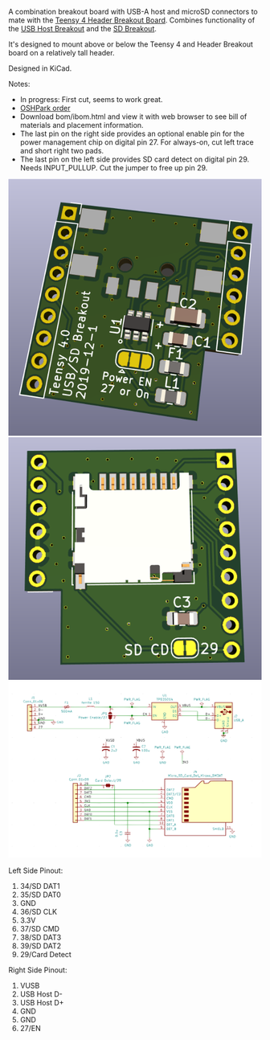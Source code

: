 A combination breakout board with USB-A host and microSD connectors to mate with the [Teensy 4 Header Breakout Board](https://github.com/blackketter/teensy4_header_breakout).  Combines functionality of the [USB Host Breakout](https://github.com/blackketter/teensy4_usb_host_breakout) and the [SD Breakout](https://github.com/blackketter/teensy4_sd_breakout).

It's designed to mount above or below the Teensy 4 and Header Breakout board on a relatively tall header.

Designed in KiCad.

Notes:

- In progress: First cut, seems to work great.
- [OSHPark order](https://oshpark.com/shared_projects/X9b5MPJw)
- Download bom/ibom.html and view it with web browser to see bill of materials and placement information.
- The last pin on the right side provides an optional enable pin for the power management chip on digital pin 27.  For always-on, cut left trace and short right two pads.  
- The last pin on the left side provides SD card detect on digital pin 29.  Needs INPUT_PULLUP.  Cut the jumper to free up pin 29.

![breakout render](render.png)
![breakout render_back](render_back.png)
![schematic](schematic.png)

Left Side Pinout:

1. 34/SD DAT1
2. 35/SD DAT0
3. GND
4. 36/SD CLK
5. 3.3V
6. 37/SD CMD
7. 38/SD DAT3
8. 39/SD DAT2
9. 29/Card Detect

Right Side Pinout:

1. VUSB
2. USB Host D-
3. USB Host D+
4. GND
5. GND
6. 27/EN

